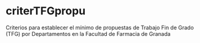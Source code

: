 # criterTFGpropu
Criterios para establecer el mínimo de propuestas de Trabajo Fin de Grado (TFG) por Departamentos en la Facultad de Farmacia de Granada
